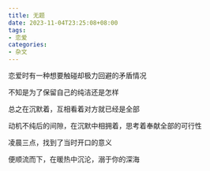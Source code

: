 ```yaml
---
title: 无题
date: 2023-11-04T23:25:08+08:00
tags:
- 恋爱
categories:
- 杂文
---
```

恋爱时有一种想要触碰却极力回避的矛盾情况

​不知是为了保留自己的纯洁还是怎样

​总之在沉默着，互相看着对方就已经是全部

动机不纯后的间隙，​在沉默中相拥着，思考着奉献全部的可行性

​凌晨三点，找到了当时开口的意义

​便顺流而下，在暖热中沉沦，溺于你的深海
